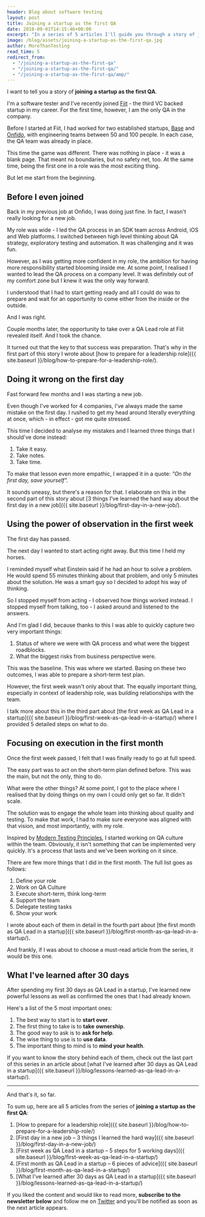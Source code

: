 ```yaml
---
header: Blog about software testing
layout: post
title: Joining a startup as the first QA
date: 2018-09-01T14:15:46+00:00
excerpt: "In a series of 5 articles I'll guide you through a story of joining a startup as the first QA, providing practical advice based on my experience and lessons that I've learned so far <b>from day one to first month</b>."
image: /blog/assets/joining-a-startup-as-the-first-qa.jpg
author: MoreThanTesting
read_time: 5
redirect_from:
  - "/joining-a-startup-as-the-first-qa"
  - "/joining-a-startup-as-the-first-qa/"
  - "/joining-a-startup-as-the-first-qa/amp/"
---
```


I want to tell you a story of **joining a startup as the first QA**.

I'm a software tester and I've recently joined <a href="https://fiit.tv" rel="nofollow">Fiit</a> - the third VC backed startup in my career. For the first time, however, I am the only QA in the company.

Before I started at Fiit, I had worked for two established startups, <a href="https://getbase.com" rel="nofollow">Base</a> and <a href="https://onfido.com" rel="nofollow">Onfido</a>, with engineering teams between 50 and 100 people. In each case, the QA team was already in place.

This time the game was different. There was nothing in place - it was a blank page. That meant no boundaries, but no safety net, too. At the same time, being the first one in a role was the most exciting thing.

But let me start from the beginning.

## **Before I even joined**

Back in my previous job at Onfido, I was doing just fine. In fact, I wasn't really looking for a new job.

My role was wide - I led the QA process in an SDK team across Android, iOS and Web platforms. I switched between high level thinking about QA strategy, exploratory testing and automation. It was challenging and it was fun.

However, as I was getting more confident in my role, the ambition for having more responsibility started blooming inside me. At some point, I realised I wanted to lead the QA process on a company level. It was definitely out of my comfort zone but I knew it was the only way forward.

I understood that I had to start getting ready and all I could do was to prepare and wait for an opportunity to come either from the inside or the outside.

And I was right.

Couple months later, the opportunity to take over a QA Lead role at Fiit revealed itself. And I took the chance.

It turned out that the key to that success was preparation. That's why in the first part of this story I wrote about [how to prepare for a leadership role]({{ site.baseurl }}/blog/how-to-prepare-for-a-leadership-role/).

## **Doing it wrong on the first day**

Fast forward few months and I was starting a new job.

Even though I've worked for 4 companies, I've always made the same mistake on the first day. I rushed to get my head around literally everything at once, which - in effect - got me quite stressed.

This time I decided to analyse my mistakes and I learned three things that I should've done instead:

  1. Take it easy.
  2. Take notes.
  3. Take time.

To make that lesson even more empathic, I wrapped it in a quote: _"On the first day, save yourself"._

It sounds uneasy, but there's a reason for that. I elaborate on this in the second part of this story about [3 things I've learned the hard way about the first day in a new job]({{ site.baseurl }}/blog/first-day-in-a-new-job/).

## **Using the power of observation in the first week**

The first day has passed.

The next day I wanted to start acting right away. But this time I held my horses.

I reminded myself what Einstein said if he had an hour to solve a problem. He would spend 55 minutes thinking about that problem, and only 5 minutes about the solution. He was a smart guy so I decided to adopt his way of thinking.

So I stopped myself from acting - I observed how things worked instead.
I stopped myself from talking, too - I asked around and listened to the answers.

And I'm glad I did, because thanks to this I was able to quickly capture two very important things:

  1. Status of where we were with QA process and what were the biggest roadblocks.
  2. What the biggest risks from business perspective were.

This was the baseline. This was where we started. Basing on these two outcomes, I was able to prepare a short-term test plan.

However, the first week wasn't only about that. The equally important thing, especially in context of leadership role, was building relationships with the team.

I talk more about this in the third part about [the first week as QA Lead in a startup]({{ site.baseurl }}/blog/first-week-as-qa-lead-in-a-startup/) where I provided 5 detailed steps on what to do.

## **Focusing on execution in the first month**

Once the first week passed, I felt that I was finally ready to go at full speed.

The easy part was to act on the short-term plan defined before. This was the main, but not the only, thing to do.

What were the other things? At some point, I got to the place where I realised that by doing things on my own I could only get so far. It didn't scale.

The solution was to engage the whole team into thinking about quality and testing. To make that work, I had to make sure everyone was aligned with that vision, and most importantly, with my role.

Inspired by <a href="https://www.ministryoftesting.com/dojo/lessons/modern-testing-principles" rel="nofollow">Modern Testing Principles</a>, I started working on QA culture within the team. Obviously, it isn't something that can be implemented very quickly. It's a process that lasts and we've been working on it since.

There are few more things that I did in the first month. The full list goes as follows:

  1. Define your role
  2. Work on QA Culture
  3. Execute short-term, think long-term
  4. Support the team
  5. Delegate testing tasks
  6. Show your work

I wrote about each of them in detail in the fourth part about [the first month as QA Lead in a startup]({{ site.baseurl }}/blog/first-month-as-qa-lead-in-a-startup/)**.**

And frankly, if I was about to choose a must-read article from the series, it would be this one.

## **What I've learned after 30 days**

After spending my first 30 days as QA Lead in a startup, I've learned new powerful lessons as well as confirmed the ones that I had already known.

Here's a list of the 5 most important ones:

  1. The best way to start is to **start over**.
  2. The first thing to take is to **take** **ownership**.
  3. The good way to ask is to **ask for help**.
  4. The wise thing to use is to **use data**.
  5. The important thing to mind is to **mind your health**.

If you want to know the story behind each of them, check out the last part of this series in an article about [what I've learned after 30 days as QA Lead in a startup]({{ site.baseurl }}/blog/lessons-learned-as-qa-lead-in-a-startup/).

* * *

And that's it, so far.

To sum up, here are all 5 articles from the series of **joining a startup as the first QA**:

  1. [How to prepare for a leadership role]({{ site.baseurl }}/blog/how-to-prepare-for-a-leadership-role/)
  2. [First day in a new job – 3 things I learned the hard way]({{ site.baseurl }}/blog/first-day-in-a-new-job/)
  3. [First week as QA Lead in a startup – 5 steps for 5 working days]({{ site.baseurl }}/blog/first-week-as-qa-lead-in-a-startup/)
  4. [First month as QA Lead in a startup – 6 pieces of advice]({{ site.baseurl }}/blog/first-month-as-qa-lead-in-a-startup/)
  5. [What I’ve learned after 30 days as QA Lead in a startup]({{ site.baseurl }}/blog/lessons-learned-as-qa-lead-in-a-startup/)

If you liked the content and would like to read more, **subscribe to the newsletter below** and follow me on [Twitter](https://twitter.com/MoreThanTesting) and you'll be notified as soon as the next article appears.
